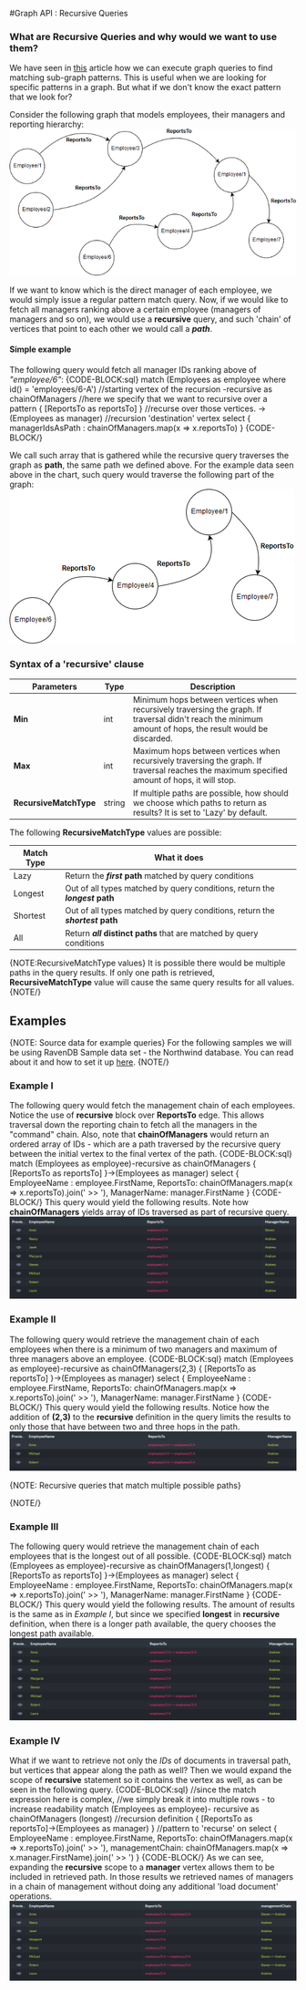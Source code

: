 ﻿#Graph API : Recursive Queries

### What are Recursive Queries and why would we want to use them?
We have seen in [this](#) article how we can execute graph queries to find matching sub-graph patterns. This is useful when we are looking for specific patterns in a graph.
But what if we don't know the exact pattern that we look for?

Consider the following graph that models employees, their managers and reporting hierarchy:
![Chain of management graph](images/ChainOfManagementGraph.png)


If we want to know which is the direct manager of each employee, we would simply issue a regular pattern match query. 
Now, if we would like to fetch all managers ranking above a certain employee (managers of managers and so on), 
we would use a **recursive** query, and such 'chain' of vertices that point to each other we would call a _**path**_.

#### Simple example
The following query would fetch all manager IDs ranking above of _"employee/6"_:
{CODE-BLOCK:sql}
match (Employees as employee where id() = 'employees/6-A') //starting vertex of the recursion
    -recursive as chainOfManagers //here we specify that we want to recursive over a pattern
        { [ReportsTo as reportsTo] } //recurse over those vertices. 
            ->(Employees as manager) //recursion 'destination' vertex
select { managerIdsAsPath : chainOfManagers.map(x => x.reportsTo) }
{CODE-BLOCK/}

We call such array that is gathered while the recursive query traverses the graph as **path**, the same path we defined above. 
For the example data seen above in the chart, such query would traverse the following part of the graph:
![Chain of management graph - recursive traversal](images/ChainOfManagementGraph_recursive_traversal.png)

### Syntax of a 'recursive' clause

| Parameters | Type | Description |
| ------------- | ------------- | ----- |
| **Min** | int | Minimum hops between vertices when recursively traversing the graph. If traversal didn't reach the minimum amount of hops, the result would be discarded. |
| **Max** | int | Maximum hops between vertices when recursively traversing the graph. If traversal reaches the maximum specified amount of hops, it will stop. |
| **RecursiveMatchType** | string | If multiple paths are possible, how should we choose which paths to return as results? It is set to 'Lazy' by default. |

The following **RecursiveMatchType** values are possible:

| Match Type | What it does |
| ---------- | ------------ |
| Lazy | Return the **_first_ path** matched by query conditions |
| Longest | Out of all types matched by query conditions, return the **_longest_ path** |
| Shortest | Out of all types matched by query conditions, return the **_shortest_ path** |
| All | Return **_all_ distinct paths** that are matched by query conditions |

{NOTE:RecursiveMatchType values}
It is possible there would be multiple paths in the query results. If only one path is retrieved, **RecursiveMatchType** value will cause the same query results for all values.
{NOTE/}

## Examples

{NOTE: Source data for example queries}
For the following samples we will be using RavenDB Sample data set - the Northwind database. You can read about it and how to set it up [here](../../../studio/database/tasks/create-sample-data).
{NOTE/}


### Example I

The following query would fetch the management chain of each employees. Notice the use of **recursive** block over **ReportsTo** edge. This allows traversal down the reporting chain to fetch all the managers in the "command" chain. 
Also, note that **chainOfManagers** would return an ordered array of IDs - which are a path traversed by the recursive query between the initial vertex to the final vertex of the path.
{CODE-BLOCK:sql}
match (Employees as employee)-recursive as chainOfManagers { [ReportsTo as reportsTo] }->(Employees as manager)
select 
{
    EmployeeName : employee.FirstName, 
    ReportsTo: chainOfManagers.map(x => x.reportsTo).join(' >> '), 
    ManagerName: manager.FirstName
}
{CODE-BLOCK/}
This query would yield the following results.  Note how **chainOfManagers** yields array of IDs traversed as part of recursive query.
![Example I query results.](images/recursive_query_results_1.png)


### Example II

The following query would retrieve the management chain of each employees when there is a minimum of two managers and maximum of three managers above an employee.
{CODE-BLOCK:sql}
match (Employees as employee)-recursive as chainOfManagers(2,3) { [ReportsTo as reportsTo] }->(Employees as manager)
select 
{
    EmployeeName : employee.FirstName, 
    ReportsTo: chainOfManagers.map(x => x.reportsTo).join(' >> '), 
    ManagerName: manager.FirstName
}
{CODE-BLOCK/}
This query would yield the following results.  Notice how the addition of **(2,3)** to the **recursive** definition in the query limits the results to only those that have between two and three hops in the path.
![Example II query results.](images/recursive_query_results_2.png)

{NOTE: Recursive queries that match multiple possible paths}

{NOTE/}

### Example III

The following query would retrieve the management chain of each employees that is the longest out of all possible.
{CODE-BLOCK:sql}
match (Employees as employee)-recursive as chainOfManagers(1,longest) { [ReportsTo as reportsTo] }->(Employees as manager)
select 
{
    EmployeeName : employee.FirstName, 
    ReportsTo: chainOfManagers.map(x => x.reportsTo).join(' >> '), 
    ManagerName: manager.FirstName
}
{CODE-BLOCK/}
This query would yield the following results. The amount of results is the same as in _Example I_, but since we specified **longest** in **recursive** definition, when there is a longer path available, the query chooses the longest path available.
![Example III query results.](images/recursive_query_results_3.png)

### Example IV

What if we want to retrieve not only the _IDs_ of documents in traversal path, but vertices that appear along the path as well? Then we would expand the scope of **recursive** statement so it contains the vertex as well, as can be seen in the following query.
{CODE-BLOCK:sql}
//since the match expression here is complex, 
//we simply break it into multiple rows - to increase readability
match (Employees as employee)-
        recursive as chainOfManagers (longest) //recursion definition
                { [ReportsTo as reportsTo]->(Employees as manager) } //pattern to 'recurse' on
select 
{
    EmployeeName : employee.FirstName, 
    ReportsTo: chainOfManagers.map(x => x.reportsTo).join(' >> '), 
    managementChain: chainOfManagers.map(x => x.manager.FirstName).join(' >> ')
}
{CODE-BLOCK/}
As we can see, expanding the **recursive** scope to a **manager** vertex allows them to be included in retrieved path. In those results we retrieved names of managers in a chain of management without doing any additional 'load document' operations.
![Example IV query results.](images/recursive_query_results_4.png)
